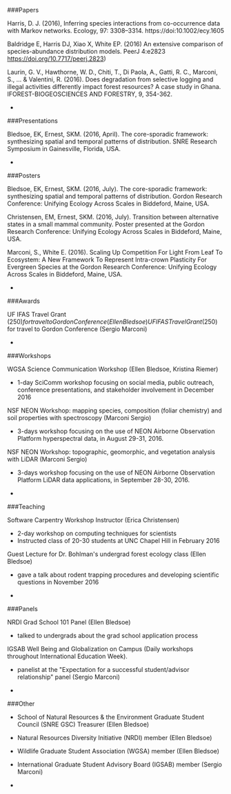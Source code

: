 ###Papers

Harris, D. J. (2016), Inferring species interactions from co-occurrence data with Markov networks. Ecology, 97: 3308–3314. https://doi:10.1002/ecy.1605

Baldridge E, Harris DJ, Xiao X, White EP. (2016) An extensive comparison of species-abundance distribution models. PeerJ 4:e2823 https://doi.org/10.7717/peerj.2823)

Laurin, G. V., Hawthorne, W. D., Chiti, T., Di Paola, A., Gatti, R. C., Marconi, S., ... & Valentini, R. (2016). Does degradation from selective logging and illegal activities differently impact forest resources? A case study in Ghana. IFOREST-BIOGEOSCIENCES AND FORESTRY, 9, 354-362.


-

###Presentations

Bledsoe, EK, Ernest, SKM.  (2016, April). The core-sporadic framework: synthesizing spatial and temporal patterns of distribution. SNRE Research Symposium in Gainesville, Florida, USA.

-

###Posters

Bledsoe, EK, Ernest, SKM.  (2016, July). The core-sporadic framework: synthesizing spatial and temporal patterns of distribution. Gordon Research Conference: Unifying Ecology Across Scales in Biddeford, Maine, USA.

Christensen, EM, Ernest, SKM.  (2016, July).  Transition between alternative states in a small 	mammal community.  Poster presented at the Gordon Research Conference: Unifying 	Ecology Across Scales in Biddeford, Maine, USA. 

Marconi, S., White E. (2016). Scaling Up Competition For Light From Leaf To Ecosystem: A New Framework To Represent Intra-crown Plasticity For Evergreen Species at the Gordon Research Conference: Unifying 	Ecology Across Scales in Biddeford, Maine, USA.

-

###Awards

UF IFAS Travel Grant ($250) for travel to Gordon Conference (Ellen Bledsoe)
UF IFAS Travel Grant ($250) for travel to Gordon Conference (Sergio Marconi)


-

###Workshops

WGSA Science Communication Workshop (Ellen Bledsoe, Kristina Riemer)
* 1-day SciComm workshop focusing on social media, public outreach, conference presentations, and stakeholder involvement in December 2016

NSF NEON Workshop: mapping species, composition (foliar chemistry) and soil properties with spectroscopy (Marconi Sergio) 
* 3-days workshop focusing on the use of NEON Airborne Observation Platform  hyperspectral data, in August 29-31, 2016.

NSF NEON Workshop: topographic, geomorphic, and vegetation analysis with LiDAR (Marconi Sergio) 
* 3-days workshop focusing on the use of NEON Airborne Observation Platform  LiDAR data applications, in September 28-30, 2016.
-

###Teaching

Software Carpentry Workshop Instructor (Erica Christensen)
* 2-day workshop on computing techniques for scientists
* Instructed class of 20-30 students at UNC Chapel Hill in February 2016

Guest Lecture for Dr. Bohlman's undergrad forest ecology class (Ellen Bledsoe)
* gave a talk about rodent trapping procedures and developing scientific questions in November 2016


-

###Panels

NRDI Grad School 101 Panel (Ellen Bledsoe)
* talked to undergrads about the grad school application process

IGSAB Well Being and Globalization on Campus (Daily workshops throughout  International Education Week). 
* panelist at the "Expectation for a successful student/advisor relationship" panel (Sergio Marconi)

-

###Other

* School of Natural Resources & the Environment Graduate Student Council (SNRE GSC) Treasurer (Ellen Bledsoe)
* Natural Resources Diversity Initiative (NRDI) member (Ellen Bledsoe) 
* Wildlife Graduate Student Association (WGSA) member (Ellen Bledsoe)

* International Graduate Student Advisory Board (IGSAB) member (Sergio Marconi)
-